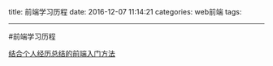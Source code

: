 title: 前端学习历程
date: 2016-12-07 11:14:21
categories: web前端
tags:

---

#前端学习历程

[结合个人经历总结的前端入门方法](https://github.com/qiu-deqing/FE-learning)

